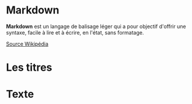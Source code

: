 # Markdown

**Markdown** est un langage de balisage léger qui a pour objectif d'offrir une syntaxe, facile à lire et à écrire, en l'état, sans formatage.

[Source Wikipédia](https://fr.wikipedia.org/wiki/Markdown)

# Les titres 

# Texte